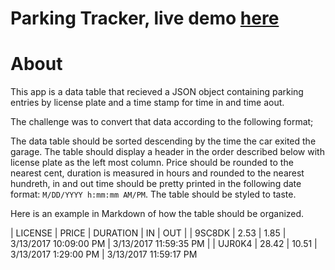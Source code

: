 # Parking Tracker, live demo [here](https://naftalib.github.io/parking-tracker/)

# About

This app is a data table that recieved a JSON object containing parking entries by license plate and a time stamp for time in and time aout.

The challenge was to convert that data according to the following format;

The data table should be sorted descending by the time the car exited the garage. The table should display a header in the order described below with license plate as the left most column. Price should be rounded to the nearest cent, duration is measured in hours and rounded to the nearest hundreth, in and out time should be pretty printed in the following date format: `M/DD/YYYY h:mm:mm AM/PM`. The table should be styled to taste.

Here is an example in Markdown of how the table should be organized.

| LICENSE | PRICE | DURATION | IN | OUT |
| 9SC8DK | 2.53 | 1.85 | 3/13/2017 10:09:00 PM | 3/13/2017 11:59:35 PM |
| UJR0K4 | 28.42 | 10.51 | 3/13/2017 1:29:00 PM | 3/13/2017 11:59:17 PM
